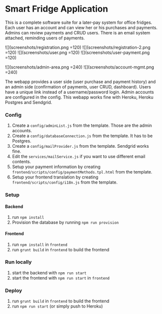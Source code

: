 # Smart Fridge Application

This is a complete software suite for a later-pay system for office fridges.
Each user has an account and can view her or his purchases and payments.
Admins can review payments and CRUD users. There is an email system attached,
reminding users of payments.

![](screenshots/registration.png =120)
![](screenshots/registration-2.png =120)
![](screenshots/user.png =120)
![](screenshots/user-payment.png =120)


![](screenshots/admin-area.png =240)
![](screenshots/account-mgmt.png =240)


The webapp provides a user side (user purchase and payment history) and an admin
side (confirmation of payments, user CRUD, dashboard). Users have a unique link
instead of a username/password login. Admin accounts are configured in the
config.
This webapp works fine with Heroku, Heroku Postgres and Sendgrid.

### Config
1. Create a `config/adminList.js` from the template. Those are the admin
   accounts.
2. Create a `config/databaseConnection.js` from the template. It has to be
   Postgres.
3. Create a `config/mailProvider.js` from the template. Sendgrid works fine.
4. Edit the `services/mailService.js` if you want to use different email
   contents.
5. Setup your payment information by creating
  `frontend/scripts/config/paymentMethods.tpl.html` from the template.
6. Setup your frontend translation by creating
  `frontend/scripts/config/i18n.js` from the template.

### Setup
#### Backend
1. run `npm install`
2. Provision the database by running `npm run provision`

#### Frontend
1. run `npm install` in `frontend`
2. run `grunt build` in `frontend` to build the frontend

### Run locally
1. start the backend with `npm run start`
2. start the frontend with `npm run start` in `frontend`

### Deploy
1. run `grunt build` in `frontend` to build the frontend
2. run `npm run start` (or simply push to Heroku)
